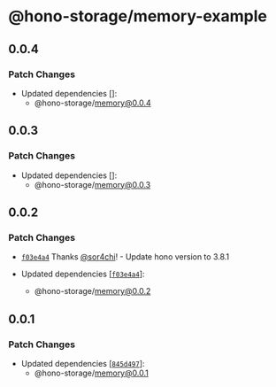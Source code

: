 # @hono-storage/memory-example

## 0.0.4

### Patch Changes

- Updated dependencies []:
  - @hono-storage/memory@0.0.4

## 0.0.3

### Patch Changes

- Updated dependencies []:
  - @hono-storage/memory@0.0.3

## 0.0.2

### Patch Changes

- [`f03e4a4`](https://github.com/sor4chi/hono-storage/commit/f03e4a41d705fa8883cef1dce85784825ea05eae) Thanks [@sor4chi](https://github.com/sor4chi)! - Update hono version to 3.8.1

- Updated dependencies [[`f03e4a4`](https://github.com/sor4chi/hono-storage/commit/f03e4a41d705fa8883cef1dce85784825ea05eae)]:
  - @hono-storage/memory@0.0.2

## 0.0.1

### Patch Changes

- Updated dependencies [[`845d497`](https://github.com/sor4chi/hono-storage/commit/845d497f8f0c604dd81839150cdc7c8de5104c66)]:
  - @hono-storage/memory@0.0.1
